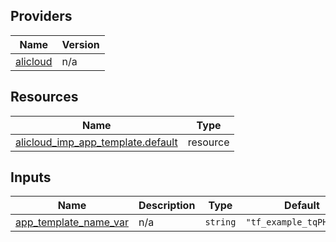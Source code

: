<!-- BEGIN_TF_DOCS -->
## Providers

| Name | Version |
|------|---------|
| <a name="provider_alicloud"></a> [alicloud](#provider\_alicloud) | n/a |

## Resources

| Name | Type |
|------|------|
| [alicloud_imp_app_template.default](https://registry.terraform.io/providers/hashicorp/alicloud/latest/docs/resources/imp_app_template) | resource |

## Inputs

| Name | Description | Type | Default | Required |
|------|-------------|------|---------|:--------:|
| <a name="input_app_template_name_var"></a> [app\_template\_name\_var](#input\_app\_template\_name\_var) | n/a | `string` | `"tf_example_tqPHQU5xU"` | no |
<!-- END_TF_DOCS -->    
